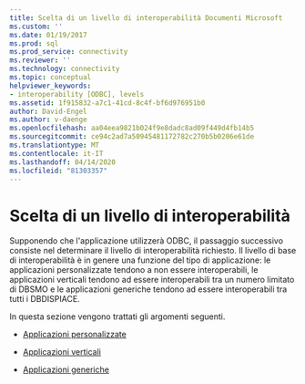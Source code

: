```yaml
---
title: Scelta di un livello di interoperabilità Documenti Microsoft
ms.custom: ''
ms.date: 01/19/2017
ms.prod: sql
ms.prod_service: connectivity
ms.reviewer: ''
ms.technology: connectivity
ms.topic: conceptual
helpviewer_keywords:
- interoperability [ODBC], levels
ms.assetid: 1f915832-a7c1-41cd-8c4f-bf6d976951b0
author: David-Engel
ms.author: v-daenge
ms.openlocfilehash: aa04eea9821b024f9e8dadc8ad09f449d4fb14b5
ms.sourcegitcommit: ce94c2ad7a50945481172782c270b5b0206e61de
ms.translationtype: MT
ms.contentlocale: it-IT
ms.lasthandoff: 04/14/2020
ms.locfileid: "81303357"
---
```

# <a name="choosing-a-level-of-interoperability"></a>Scelta di un livello di interoperabilità
Supponendo che l'applicazione utilizzerà ODBC, il passaggio successivo consiste nel determinare il livello di interoperabilità richiesto. Il livello di base di interoperabilità è in genere una funzione del tipo di applicazione: le applicazioni personalizzate tendono a non essere interoperabili, le applicazioni verticali tendono ad essere interoperabili tra un numero limitato di DBSMO e le applicazioni generiche tendono ad essere interoperabili tra tutti i DBDISPIACE.  
  
 In questa sezione vengono trattati gli argomenti seguenti.  
  
-   [Applicazioni personalizzate](../../../odbc/reference/develop-app/custom-applications.md)  
  
-   [Applicazioni verticali](../../../odbc/reference/develop-app/vertical-applications.md)  
  
-   [Applicazioni generiche](../../../odbc/reference/develop-app/generic-applications.md)
